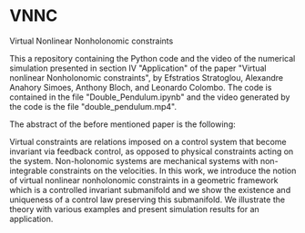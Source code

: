 # VNNC
Virtual Nonlinear Nonholonomic constraints

This a repository containing the Python code and the video of the numerical simulation presented in section IV "Application" of the paper "Virtual nonlinear Nonholonomic constraints", by Efstratios Stratoglou, Alexandre Anahory Simoes, Anthony Bloch, and Leonardo Colombo. The code is contained in the file "Double_Pendulum.ipynb" and the video generated by the code is the file "double_pendulum.mp4".

The abstract of the before mentioned paper is the following:

Virtual constraints are relations imposed on a control system that become invariant via feedback control, as opposed to physical constraints acting on the system. Non-holonomic systems are mechanical systems with non-integrable constraints on the velocities. In this work, we introduce the notion of virtual nonlinear nonholonomic constraints in a geometric framework which is a controlled invariant submanifold and we show the existence and uniqueness of a control law preserving this submanifold. We illustrate the theory with various examples and present simulation results for an application.
